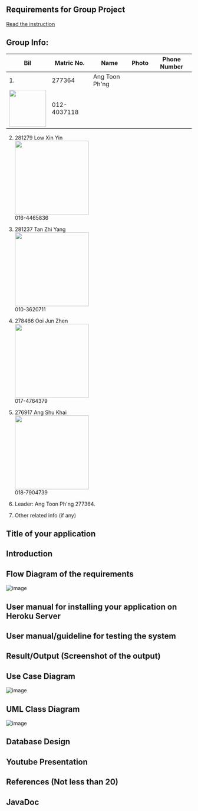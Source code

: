 ## Requirements for Group Project
[Read the instruction](https://github.com/STIW3054-A221/class-activity-soc/blob/main/GroupProject.md)

## Group Info:
|Bil | Matric No. |Name          | Photo          | Phone Number|
|----|------------|--------------|----------------|-------------|
1.   |277364      |Ang Toon Ph'ng| 
<img src="https://user-images.githubusercontent.com/116187610/200738288-66f8eaa8-2f7d-43d4-8355-924b72aa8188.jpg" width="100"/> |012-4037118|
2. 281279 Low Xin Yin <br>
<img src="https://user-images.githubusercontent.com/103938851/201012783-13ae9d45-0d40-43c9-9c5a-0b81e6eb9bc0.jpg" width="200"/> <br>
016-4465836
3. 281237 Tan Zhi Yang <br>
<img src="https://user-images.githubusercontent.com/103938851/201012339-2ded0ca9-ba11-4f35-b22a-75d22c546035.jpg" width="200"/> <br>
010-3620711
4. 278466 Ooi Jun Zhen <br>
<img src="https://user-images.githubusercontent.com/103915949/201014364-a8759b18-9729-4089-871a-36e8ff964d4f.jpg" width="200"/> <br>
017-4764379
5. 276917 Ang Shu Khai <br>
<img src="https://user-images.githubusercontent.com/80701138/201035139-35c0bd7e-4daf-4760-9870-928c9bf904fb.jpg" width="200"/> <br>
018-7904739

1. Leader: Ang Toon Ph'ng 277364.
1. Other related info (if any)

## Title of your application
## Introduction
## Flow Diagram of the requirements
![image](https://user-images.githubusercontent.com/80701138/201608693-4214f3a5-8e68-448a-9ce8-4ed0fb33ed03.png)

## User manual for installing your application on Heroku Server
## User manual/guideline for testing the system
## Result/Output (Screenshot of the output)
## Use Case Diagram
![image](https://user-images.githubusercontent.com/80701138/201608575-185ea5c5-9f8e-4733-a693-6c26806a3b29.png)

## UML Class Diagram
![image](https://user-images.githubusercontent.com/80701138/201608618-2f3ac5da-066d-4f5e-929e-6afe0b533b66.png)

## Database Design
## Youtube Presentation
## References (Not less than 20)
## JavaDoc
